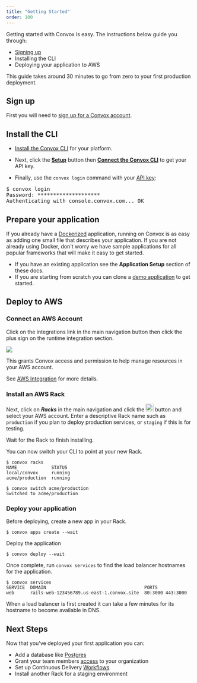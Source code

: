 ```yaml
---
title: "Getting Started"
order: 100
---
```


Getting started with Convox is easy. The instructions below guide you through:

* [Signing up](https://convox.com/signup)
* Installing the CLI
* Deploying your application to AWS

This guide takes around 30 minutes to go from zero to your first production deployment.

## Sign up

First you will need to [sign up for a Convox account](https://convox.com/signup).

## Install the CLI

* [Install the Convox CLI](/introduction/installation) for your platform.

* Next, click the **[Setup](https://console.convox.com/grid/user/welcome)** button then **[Connect the Convox CLI](https://console.convox.com/grid/user/api_key)** to get your API key.

* Finally, use the `convox login` command with your [API key](https://console.convox.com/grid/user/api_key):

<pre id="login">
$ convox login
Password: ********************
Authenticating with console.convox.com... OK
</pre>

## Prepare your application

If you already have a [Dockerized](https://docs.docker.com/engine/examples/) application, running on Convox is as easy as adding one small file that describes your application. If you are not already using Docker, don't worry we have sample applications for all popular frameworks that will make it easy to get started.

* If you have an existing application see the **Application Setup** section of these docs.
* If you are starting from scratch you can clone a [demo application](https://github.com/convox-examples) to get started.

## Deploy to AWS

### Connect an AWS Account

Click on the integrations link in the main navigation button then click the plus sign on the runtime integration section.

![](/assets/images/docs/console/integrations.png)

This grants Convox access and permission to help manage resources in your AWS account.

See [AWS Integration](/console/aws-integration) for more details.

### Install an AWS Rack

Next, click on  ***Racks*** in the main navigation and click the <img src="/assets/images/docs/add-rack-new.png" alt="Add Rack" style="height: 1.5em;"> button and select your AWS account. Enter a descriptive Rack name such as `production` if you plan to deploy production services, or `staging` if this is for testing.

Wait for the Rack to finish installing.

You can now switch your CLI to point at your new Rack.

    $ convox racks
    NAME             STATUS
    local/convox     running
    acme/production  running

    $ convox switch acme/production
    Switched to acme/production

### Deploy your application

Before deploying, create a new app in your Rack.

    $ convox apps create --wait

Deploy the application

    $ convox deploy --wait

Once complete, run `convox services` to find the load balancer hostnames for the application.

    $ convox services
    SERVICE  DOMAIN                                     PORTS
    web      rails-web-123456789.us-east-1.convox.site  80:3000 443:3000

<div class="block-callout block-show-callout type-info" markdown="1">
When a load balancer is first created it can take a few minutes for its hostname to become available in DNS.
</div>

## Next Steps

Now that you've deployed your first application you can:

* Add a database like [Postgres](/application/resources)
* Grant your team members [access](/console/access-control) to your organization
* Set up Continuous Delivery [Workflows](/console/workflows)
* Install another Rack for a staging environment

<script>
$(document).ready(function() {
  if (navigator.platform.indexOf('Win') > -1) {
    $('#install-windows').removeClass('hidden')
    $('#install-mac').addClass('hidden')
    $('#install-linux').addClass('hidden')
  }

  if (navigator.platform.indexOf('Linux') > -1) {
    $('#install-linux').removeClass('hidden')
    $('#install-mac').addClass('hidden')
    $('#install-windows').addClass('hidden')
  }
});
</script>
